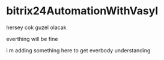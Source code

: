 # bitrix24AutomationWithVasyl

hersey cok guzel olacak

everthing will be fine 

i m adding something here to get everbody understanding 


